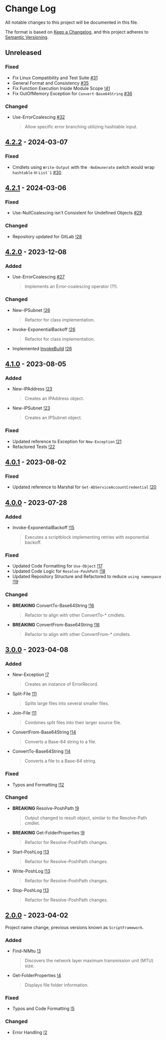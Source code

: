# Change Log

All notable changes to this project will be documented in this file.

The format is based on [Keep a Changelog](https://keepachangelog.com/), and this project adheres to [Semantic Versioning](https://semver.org/).

## Unreleased

### Fixed

- Fix Linux Compatibility and Test Suite [#31](https://gitlab.com/PoshAJ/PoshToolbox/-/issues/31)
- General Format and Consistency [#35](https://gitlab.com/PoshAJ/PoshToolbox/-/issues/35)
- Fix Function Execution Inside Module Scope [!41](https://gitlab.com/PoshAJ/PoshToolbox/-/merge_requests/41)
- Fix OutOfMemory Exception for `Convert-Base64String` [#36](https://gitlab.com/PoshAJ/PoshToolbox/-/issues/36)

### Changed

- Use-ErrorCoalescing [#32](https://gitlab.com/PoshAJ/PoshToolbox/-/issues/32)
  > Allow specific error branching utilizing hashtable input.

## [4.2.2](https://www.powershellgallery.com/packages/PoshToolbox/4.2.2) - 2024-03-07

### Fixed

- Cmdlets using `Write-Output` with the `-NoEmunerate` switch would wrap `hashtable` in ``List`1`` [#30](https://gitlab.com/PoshAJ/PoshToolbox/-/issues/30)

## [4.2.1](https://www.powershellgallery.com/packages/PoshToolbox/4.2.1) - 2024-03-06

### Fixed

- Use-NullCoalescing isn't Consistent for Undefined Objects [#29](https://gitlab.com/PoshAJ/PoshToolbox/-/issues/29)

### Changed

- Repository updated for GitLab [!28](https://gitlab.com/PoshAJ/PoshToolbox/-/merge_requests/28)

## [4.2.0](https://www.powershellgallery.com/packages/PoshToolbox/4.2.0) - 2023-12-08

### Added

- Use-ErrorCoalescing [#27](https://gitlab.com/PoshAJ/PoshToolbox/-/merge_requests/27)
  > Implements an Error-coalescing operator (?!).

### Changed

- New-IPSubnet [!26](https://gitlab.com/PoshAJ/PoshToolbox/-/merge_requests/26)
  > Refactor for class implementation.
- Invoke-ExponentialBackoff [!26](https://gitlab.com/PoshAJ/PoshToolbox/-/merge_requests/26)
  > Refactor for class implementation.
- Implemented [InvokeBuild](https://github.com/nightroman/Invoke-Build) [!26](https://gitlab.com/PoshAJ/PoshToolbox/-/merge_requests/26)

## [4.1.0](https://www.powershellgallery.com/packages/PoshToolbox/4.1.0) - 2023-08-05

### Added

- New-IPAddress [!23](https://gitlab.com/PoshAJ/PoshToolbox/-/merge_requests/23)
  > Creates an IPAddress object.
- New-IPSubnet [!23](https://gitlab.com/PoshAJ/PoshToolbox/-/merge_requests/23)
  > Creates an IPSubnet object.

### Fixed

- Updated reference to Exception for `New-Exception` [!21](https://gitlab.com/PoshAJ/PoshToolbox/-/merge_requests/21)
- Refactored Tests [!22](https://gitlab.com/PoshAJ/PoshToolbox/-/merge_requests/22)

## [4.0.1](https://www.powershellgallery.com/packages/PoshToolbox/4.0.1) - 2023-08-02

### Fixed

- Updated reference to Marshal for `Get-ADServiceAccountCredential` [!20](https://gitlab.com/PoshAJ/PoshToolbox/-/merge_requests/20)

## [4.0.0](https://www.powershellgallery.com/packages/PoshToolbox/4.0.0) - 2023-07-28

### Added

- Invoke-ExponentialBackoff [!15](https://gitlab.com/PoshAJ/PoshToolbox/-/merge_requests/15)
  > Executes a scriptblock implementing retries with exponential backoff.

### Fixed

- Updated Code Formatting for `Use-Object` [!17](https://gitlab.com/PoshAJ/PoshToolbox/-/merge_requests/17)
- Updated Code Logic for `Resolve-PoshPath` [!18](https://gitlab.com/PoshAJ/PoshToolbox/-/merge_requests/18)
- Updated Repository Structure and Refactored to reduce `using namespace` [!19](https://gitlab.com/PoshAJ/PoshToolbox/-/merge_requests/19)

### Changed

- **BREAKING** ConvertTo-Base64String [!16](https://gitlab.com/PoshAJ/PoshToolbox/-/merge_requests/16)
  > Refactor to align with other ConvertTo-\* cmdlets.
- **BREAKING** ConvertFrom-Base64String [!16](https://gitlab.com/PoshAJ/PoshToolbox/-/merge_requests/16)
  > Refactor to align with other ConvertFrom-\* cmdlets.

## [3.0.0](https://www.powershellgallery.com/packages/PoshToolbox/3.0.0) - 2023-04-08

### Added

- New-Exception [!7](https://gitlab.com/PoshAJ/PoshToolbox/-/merge_requests/7)
  > Creates an instance of ErrorRecord.
- Split-File [!11](https://gitlab.com/PoshAJ/PoshToolbox/-/merge_requests/11)
  > Splits large files into several smaller files.
- Join-File [!11](https://gitlab.com/PoshAJ/PoshToolbox/-/merge_requests/11)
  > Combines split files into their larger source file.
- ConvertFrom-Base64String [!14](https://gitlab.com/PoshAJ/PoshToolbox/-/merge_requests/14)
  > Converts a Base-64 string to a file.
- ConvertTo-Base64String [!14](https://gitlab.com/PoshAJ/PoshToolbox/-/merge_requests/14)
  > Converts a file to a Base-64 string.

### Fixed

- Typos and Formatting [!12](https://gitlab.com/PoshAJ/PoshToolbox/-/merge_requests/12)

### Changed

- **BREAKING** Resolve-PoshPath [!9](https://gitlab.com/PoshAJ/PoshToolbox/-/merge_requests/9)
  > Output changed to result object, similar to the Resolve-Path cmdlet.
- **BREAKING** Get-FolderProperties [!9](https://gitlab.com/PoshAJ/PoshToolbox/-/merge_requests/9)
  > Refactor for Resolve-PoshPath changes.
- Start-PoshLog [!13](https://gitlab.com/PoshAJ/PoshToolbox/-/merge_requests/13)
  > Refactor for Resolve-PoshPath changes.
- Write-PoshLog [!13](https://gitlab.com/PoshAJ/PoshToolbox/-/merge_requests/13)
  > Refactor for Resolve-PoshPath changes.
- Stop-PoshLog [!13](https://gitlab.com/PoshAJ/PoshToolbox/-/merge_requests/13)
  > Refactor for Resolve-PoshPath changes.

## [2.0.0](https://www.powershellgallery.com/packages/PoshToolbox/2.0.0) - 2023-04-02

Project name change, previous versions known as `ScriptFramework`.

### Added

- Find-NlMtu [!3](https://gitlab.com/PoshAJ/PoshToolbox/-/merge_requests/3)
  > Discovers the network layer maximum transmission unit (MTU) size.
- Get-FolderProperties [!4](https://gitlab.com/PoshAJ/PoshToolbox/-/merge_requests/4)
  > Displays file folder information.

### Fixed

- Typos and Code Formatting [!5](https://gitlab.com/PoshAJ/PoshToolbox/-/merge_requests/5)

### Changed

- Error Handling [!2](https://gitlab.com/PoshAJ/PoshToolbox/-/merge_requests/2)
